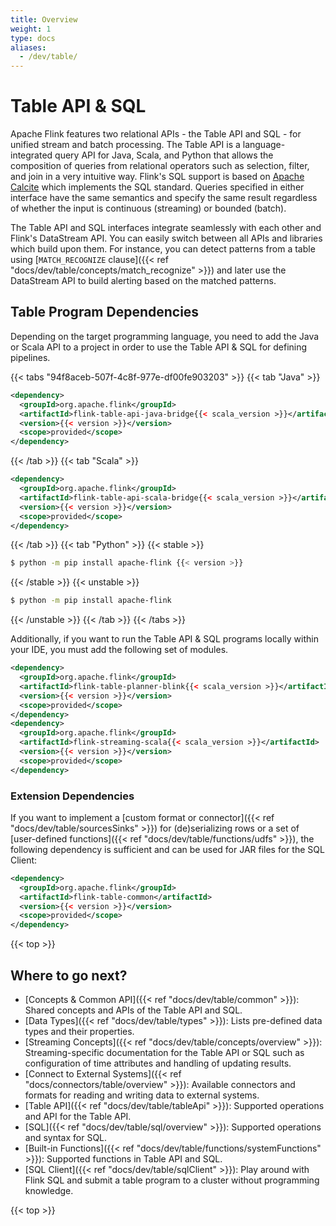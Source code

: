 ```yaml
---
title: Overview
weight: 1
type: docs
aliases:
  - /dev/table/
---
```

<!--
Licensed to the Apache Software Foundation (ASF) under one
or more contributor license agreements.  See the NOTICE file
distributed with this work for additional information
regarding copyright ownership.  The ASF licenses this file
to you under the Apache License, Version 2.0 (the
"License"); you may not use this file except in compliance
with the License.  You may obtain a copy of the License at

  http://www.apache.org/licenses/LICENSE-2.0

Unless required by applicable law or agreed to in writing,
software distributed under the License is distributed on an
"AS IS" BASIS, WITHOUT WARRANTIES OR CONDITIONS OF ANY
KIND, either express or implied.  See the License for the
specific language governing permissions and limitations
under the License.
-->

# Table API & SQL

Apache Flink features two relational APIs - the Table API and SQL - for unified stream and batch
processing. The Table API is a language-integrated query API for Java, Scala, and Python that
allows the composition of queries from relational operators such as selection, filter, and join in
a very intuitive way. Flink's SQL support is based on [Apache Calcite](https://calcite.apache.org)
which implements the SQL standard. Queries specified in either interface have the same semantics
and specify the same result regardless of whether the input is continuous (streaming) or bounded (batch).

The Table API and SQL interfaces integrate seamlessly with each other and Flink's DataStream API. 
You can easily switch between all APIs and libraries which build upon them.
For instance, you can detect patterns from a table using [`MATCH_RECOGNIZE` clause]({{< ref "docs/dev/table/concepts/match_recognize" >}})
and later use the DataStream API to build alerting based on the matched patterns.

## Table Program Dependencies

Depending on the target programming language, you need to add the Java or Scala API to a project
in order to use the Table API & SQL for defining pipelines.

{{< tabs "94f8aceb-507f-4c8f-977e-df00fe903203" >}}
{{< tab "Java" >}}
```xml
<dependency>
  <groupId>org.apache.flink</groupId>
  <artifactId>flink-table-api-java-bridge{{< scala_version >}}</artifactId>
  <version>{{< version >}}</version>
  <scope>provided</scope>
</dependency>
```
{{< /tab >}}
{{< tab "Scala" >}}
```xml
<dependency>
  <groupId>org.apache.flink</groupId>
  <artifactId>flink-table-api-scala-bridge{{< scala_version >}}</artifactId>
  <version>{{< version >}}</version>
  <scope>provided</scope>
</dependency>
```
{{< /tab >}}
{{< tab "Python" >}}
{{< stable >}}
```bash
$ python -m pip install apache-flink {{< version >}}
```
{{< /stable >}}
{{< unstable >}}
```bash
$ python -m pip install apache-flink
```
{{< /unstable >}}
{{< /tab >}}
{{< /tabs >}}

Additionally, if you want to run the Table API & SQL programs locally within your IDE, you must add the
following set of modules.

```xml
<dependency>
  <groupId>org.apache.flink</groupId>
  <artifactId>flink-table-planner-blink{{< scala_version >}}</artifactId>
  <version>{{< version >}}</version>
  <scope>provided</scope>
</dependency>
<dependency>
  <groupId>org.apache.flink</groupId>
  <artifactId>flink-streaming-scala{{< scala_version >}}</artifactId>
  <version>{{< version >}}</version>
  <scope>provided</scope>
</dependency>
```

### Extension Dependencies

If you want to implement a [custom format or connector]({{< ref "docs/dev/table/sourcesSinks" >}}) 
for (de)serializing rows or a set of [user-defined functions]({{< ref "docs/dev/table/functions/udfs" >}}),
the following dependency is sufficient and can be used for JAR files for the SQL Client:

```xml
<dependency>
  <groupId>org.apache.flink</groupId>
  <artifactId>flink-table-common</artifactId>
  <version>{{< version >}}</version>
  <scope>provided</scope>
</dependency>
```

{{< top >}}

Where to go next?
-----------------

* [Concepts & Common API]({{< ref "docs/dev/table/common" >}}): Shared concepts and APIs of the Table API and SQL.
* [Data Types]({{< ref "docs/dev/table/types" >}}): Lists pre-defined data types and their properties.
* [Streaming Concepts]({{< ref "docs/dev/table/concepts/overview" >}}): Streaming-specific documentation for the Table API or SQL such as configuration of time attributes and handling of updating results.
* [Connect to External Systems]({{< ref "docs/connectors/table/overview" >}}): Available connectors and formats for reading and writing data to external systems.
* [Table API]({{< ref "docs/dev/table/tableApi" >}}): Supported operations and API for the Table API.
* [SQL]({{< ref "docs/dev/table/sql/overview" >}}): Supported operations and syntax for SQL.
* [Built-in Functions]({{< ref "docs/dev/table/functions/systemFunctions" >}}): Supported functions in Table API and SQL.
* [SQL Client]({{< ref "docs/dev/table/sqlClient" >}}): Play around with Flink SQL and submit a table program to a cluster without programming knowledge.

{{< top >}}
